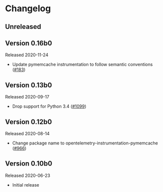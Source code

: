 # Changelog

## Unreleased

## Version 0.16b0

Released 2020-11-24

- Update pymemcache instrumentation to follow semantic conventions
  ([#183](https://github.com/open-telemetry/opentelemetry-python-contrib/pull/183))

## Version 0.13b0

Released 2020-09-17

- Drop support for Python 3.4
  ([#1099](https://github.com/open-telemetry/opentelemetry-python/pull/1099))

## Version 0.12b0

Released 2020-08-14

- Change package name to opentelemetry-instrumentation-pymemcache
  ([#966](https://github.com/open-telemetry/opentelemetry-python/pull/966))

## Version 0.10b0

Released 2020-06-23

- Initial release